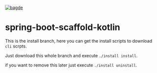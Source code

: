  [![bagde](https://codeship.com/projects/e4a1d8b0-8b71-0134-1c87-26c6b97868f1/status?branch=master)](https://codeship.com/projects/184622)
# spring-boot-scaffold-kotlin

This is the install branch, here you can get the install scripts to download `cli` scrpts.

Just download this whole branch and execute `./install install`.

if you want to remove this later just execute `./install uninstall`.
